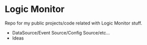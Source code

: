 # Logic Monitor

Repo for my public projects/code related with Logic Monitor stuff.

  - DataSource/Event Source/Config Source/etc...
  - Ideas

